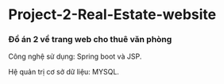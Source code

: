 # Project-2-Real-Estate-website
<h3>Đồ án 2 về trang web cho thuê văn phòng</h3>
<p>Công nghệ sử dụng: Spring boot và JSP.</p>
<p>Hệ quản trị cơ sở dữ liệu: MYSQL.</p>
